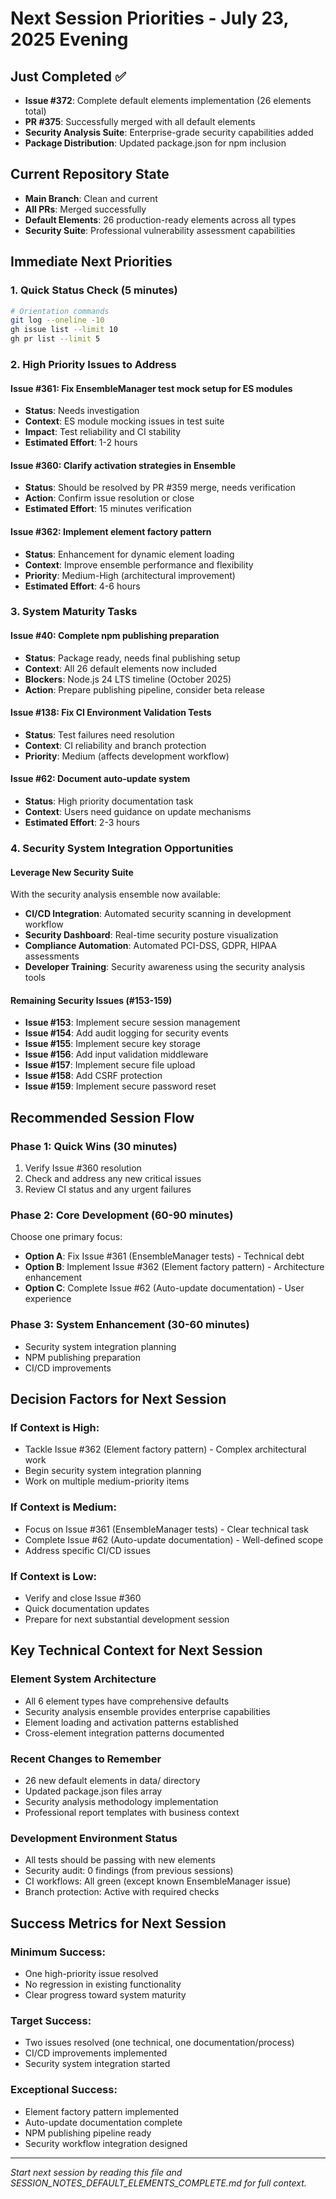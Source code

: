 # Next Session Priorities - July 23, 2025 Evening

## Just Completed ✅
- **Issue #372**: Complete default elements implementation (26 elements total)
- **PR #375**: Successfully merged with all default elements
- **Security Analysis Suite**: Enterprise-grade security capabilities added
- **Package Distribution**: Updated package.json for npm inclusion

## Current Repository State
- **Main Branch**: Clean and current
- **All PRs**: Merged successfully
- **Default Elements**: 26 production-ready elements across all types
- **Security Suite**: Professional vulnerability assessment capabilities

## Immediate Next Priorities

### 1. Quick Status Check (5 minutes)
```bash
# Orientation commands
git log --oneline -10
gh issue list --limit 10  
gh pr list --limit 5
```

### 2. High Priority Issues to Address

#### **Issue #361**: Fix EnsembleManager test mock setup for ES modules
- **Status**: Needs investigation
- **Context**: ES module mocking issues in test suite
- **Impact**: Test reliability and CI stability
- **Estimated Effort**: 1-2 hours

#### **Issue #360**: Clarify activation strategies in Ensemble  
- **Status**: Should be resolved by PR #359 merge, needs verification
- **Action**: Confirm issue resolution or close
- **Estimated Effort**: 15 minutes verification

#### **Issue #362**: Implement element factory pattern
- **Status**: Enhancement for dynamic element loading
- **Context**: Improve ensemble performance and flexibility  
- **Priority**: Medium-High (architectural improvement)
- **Estimated Effort**: 4-6 hours

### 3. System Maturity Tasks

#### **Issue #40**: Complete npm publishing preparation
- **Status**: Package ready, needs final publishing setup
- **Context**: All 26 default elements now included
- **Blockers**: Node.js 24 LTS timeline (October 2025)
- **Action**: Prepare publishing pipeline, consider beta release

#### **Issue #138**: Fix CI Environment Validation Tests  
- **Status**: Test failures need resolution
- **Context**: CI reliability and branch protection
- **Priority**: Medium (affects development workflow)

#### **Issue #62**: Document auto-update system
- **Status**: High priority documentation task
- **Context**: Users need guidance on update mechanisms
- **Estimated Effort**: 2-3 hours

### 4. Security System Integration Opportunities

#### Leverage New Security Suite
With the security analysis ensemble now available:
- **CI/CD Integration**: Automated security scanning in development workflow
- **Security Dashboard**: Real-time security posture visualization
- **Compliance Automation**: Automated PCI-DSS, GDPR, HIPAA assessments
- **Developer Training**: Security awareness using the security analysis tools

#### Remaining Security Issues (#153-159)
- **Issue #153**: Implement secure session management
- **Issue #154**: Add audit logging for security events  
- **Issue #155**: Implement secure key storage
- **Issue #156**: Add input validation middleware
- **Issue #157**: Implement secure file upload
- **Issue #158**: Add CSRF protection
- **Issue #159**: Implement secure password reset

## Recommended Session Flow

### Phase 1: Quick Wins (30 minutes)
1. Verify Issue #360 resolution 
2. Check and address any new critical issues
3. Review CI status and any urgent failures

### Phase 2: Core Development (60-90 minutes)  
Choose one primary focus:
- **Option A**: Fix Issue #361 (EnsembleManager tests) - Technical debt
- **Option B**: Implement Issue #362 (Element factory pattern) - Architecture enhancement  
- **Option C**: Complete Issue #62 (Auto-update documentation) - User experience

### Phase 3: System Enhancement (30-60 minutes)
- Security system integration planning
- NPM publishing preparation
- CI/CD improvements

## Decision Factors for Next Session

### If Context is High:
- Tackle Issue #362 (Element factory pattern) - Complex architectural work
- Begin security system integration planning
- Work on multiple medium-priority items

### If Context is Medium:
- Focus on Issue #361 (EnsembleManager tests) - Clear technical task
- Complete Issue #62 (Auto-update documentation) - Well-defined scope
- Address specific CI/CD issues

### If Context is Low:
- Verify and close Issue #360
- Quick documentation updates  
- Prepare for next substantial development session

## Key Technical Context for Next Session

### Element System Architecture
- All 6 element types have comprehensive defaults
- Security analysis ensemble provides enterprise capabilities
- Element loading and activation patterns established
- Cross-element integration patterns documented

### Recent Changes to Remember
- 26 new default elements in data/ directory
- Updated package.json files array
- Security analysis methodology implementation
- Professional report templates with business context

### Development Environment Status
- All tests should be passing with new elements
- Security audit: 0 findings (from previous sessions)
- CI workflows: All green (except known EnsembleManager issue)
- Branch protection: Active with required checks

## Success Metrics for Next Session

### Minimum Success:
- One high-priority issue resolved
- No regression in existing functionality
- Clear progress toward system maturity

### Target Success:  
- Two issues resolved (one technical, one documentation/process)
- CI/CD improvements implemented
- Security system integration started

### Exceptional Success:
- Element factory pattern implemented
- Auto-update documentation complete
- NPM publishing pipeline ready
- Security workflow integration designed

---

*Start next session by reading this file and SESSION_NOTES_DEFAULT_ELEMENTS_COMPLETE.md for full context.*